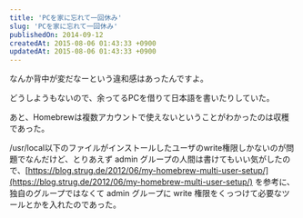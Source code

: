 ```yaml
---
title: 'PCを家に忘れて一回休み'
slug: 'PCを家に忘れて一回休み'
publishedOn: 2014-09-12
createdAt: 2015-08-06 01:43:33 +0900
updatedAt: 2015-08-06 01:43:33 +0900
---
```

なんか背中が変だなーという違和感はあったんですよ。

どうしようもないので、余ってるPCを借りて日本語を書いたりしていた。

あと、Homebrewは複数アカウントで使えないということがわかったのは収穫であった。

/usr/local以下のファイルがインストールしたユーザのwrite権限しかないのが問題でなんだけど、とりあえず admin グループの人間は書けてもいい気がしたので、[https://blog.strug.de/2012/06/my-homebrew-multi-user-setup/](https://blog.strug.de/2012/06/my-homebrew-multi-user-setup/) を参考に、独自のグループではなくて admin グループに write 権限をくっつけて必要なツールとかを入れたのであった。
